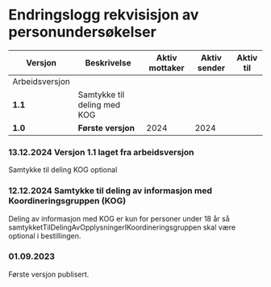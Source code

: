 # Endringslogg rekvisisjon av personundersøkelser

| Versjon        | Beskrivelse                 | Aktiv mottaker | Aktiv sender | Aktiv til |
|----------------|-----------------------------|----------------|--------------|-----------|
| Arbeidsversjon |                             |                |              |           |
| **1.1**        | Samtykke til deling med KOG |                |              |           |
| **1.0**        | **Første versjon**          | 2024           | 2024         |           |


### 13.12.2024 Versjon 1.1 laget fra arbeidsversjon
Samtykke til deling KOG optional

### 12.12.2024 Samtykke til deling av informasjon med Koordineringsgruppen (KOG)
Deling av informasjon med KOG er kun for personer under 18 år så samtykketTilDelingAvOpplysningerIKoordineringsgruppen skal
være optional i bestillingen.

### 01.09.2023
Første versjon publisert.

